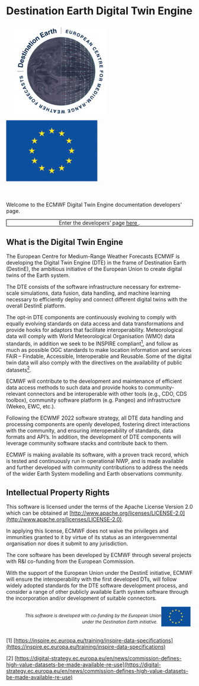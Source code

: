 # Destination Earth Digital Twin Engine

<div>
<p style="float: left; margin: 0 20px 0 20px;">
    <img src="destination-earth-logo.png" alt="Destination Earth Logo" width="250"/>
</p>
<p style="padding: 15px 0 10px 0;">
</p>
<p style="float: middle; margin: 0 5px 0 0px;">
    <img src="eu-logo.png" alt="EU Logo" width="250"/>
</p>
</div>

<br />
<br />

<!-- <br />

<br /> -->

Welcome to the ECMWF Digital Twin Engine documentation developers’ page. 

<div style="text-align:center">
<div class="note", style="border: 1px solid black">
Enter the developers’ page <a href="./documentation">here </a>.
</div>
</div>

## What is the Digital Twin Engine

The European Centre for Medium-Range Weather Forecasts ECMWF is developing the Digital Twin Engine (DTE) in the frame of Destination Earth (DestinE), the ambitious initiative of the European Union to create digital twins of the Earth system.  

The DTE consists of the software infrastructure necessary for extreme-scale simulations, data fusion, data handling, and machine learning necessary to efficiently deploy and connect different digital twins with the overall DestinE platform. 

The opt-in DTE components are continuously evolving to comply with equally evolving standards on data access and data transformations and provide hooks for adaptors that facilitate interoperability. Meteorological data will comply with World Meteorological Organisation (WMO) data standards, in addition we seek to be INSPIRE compliant[<sup>1</sup>](#1), and follow as much as possible OGC standards to make location information and services FAIR – Findable, Accessible, Interoperable and Reusable. Some of the digital twin data will also comply with the directives on the availability of public datasets[<sup>2</sup>](#2). 

ECMWF  will contribute to the development and maintenance of efficient data access methods to such data and provide hooks to community-relevant connectors and be interoperable with other tools (e.g., CDO, CDS toolbox), community software platform (e.g. Pangeo) and infrastructure (Wekeo, EWC, etc.).  

Following the ECWMF 2022 software strategy, all DTE data handling and processing components are openly developed, fostering direct interactions with the community, and ensuring interoperability of standards, data formats and API’s. In addition, the development of DTE components will leverage community software stacks and contribute back to them. 

ECMWF is making available its software, with a proven track record, which is tested and continuously run in operational NWP, and is made available and further developed with community contributions to address the needs of the wider Earth System modelling and Earth observations community.   

## Intellectual Property Rights 

This software is licensed under the terms of the Apache License Version 2.0 which can be obtained at [http://www.apache.org/licenses/LICENSE-2.0](http://www.apache.org/licenses/LICENSE-2.0). 

In applying this license, ECMWF does not waive the privileges and immunities granted to it by virtue of its status as an intergovernmental organisation nor does it submit to any jurisdiction. 

The core software has been developed by ECMWF through several projects with R&I co-funding from the European Commission.  

With the support of the European Union under the DestinE initiative, ECMWF will ensure the interoperability with the first developed DTs, will follow widely adopted standards for the DTE software development process, and consider a range of other publicly available Earth system software through the incorporation and/or development of suitable connectors. 

<!-- ```diff
+ Enter the developers’ page [https://digital-twin-engine.readthedocs.io/en/latest/documentation/](documentation.md)
``` -->

<div>
<p style="float: right; margin: 0 5px 0 0px;">
    <img src="eu-logo.png" alt="EU Logo" width="80"/>
</p>
<p style="padding: 15px 20px 20px 20px; text-align: right;">
<i><small>This software is developed with co-funding by the European Union under the Destination Earth initiative.&nbsp;&nbsp;&nbsp;</small></i>
</p>
</div>

<a name="1"></a> [1] [https://inspire.ec.europa.eu/training/inspire-data-specifications](https://inspire.ec.europa.eu/training/inspire-data-specifications)

<a name="2"></a> [2] [https://digital-strategy.ec.europa.eu/en/news/commission-defines-high-value-datasets-be-made-available-re-use](https://digital-strategy.ec.europa.eu/en/news/commission-defines-high-value-datasets-be-made-available-re-use)
